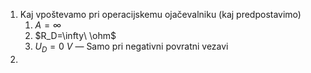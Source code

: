 1. Kaj vpoštevamo pri operacijskemu ojačevalniku (kaj predpostavimo)
	1. $A=\infty$
	2. $R_D=\infty\ \ohm$
	3. $U_D=0\ V$ — Samo pri negativni povratni vezavi
2. 